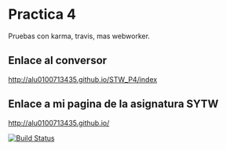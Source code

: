 **Practica 4**
==============


Pruebas con karma, travis, mas webworker.

## Enlace al conversor ##

http://alu0100713435.github.io/STW_P4/index

## Enlace a mi pagina de la asignatura SYTW ##

http://alu0100713435.github.io/

[![Build Status](https://travis-ci.org/alu0100713435/STW_P4.svg?branch=gh-pages)](https://travis-ci.org/alu0100713435/STW_P4)